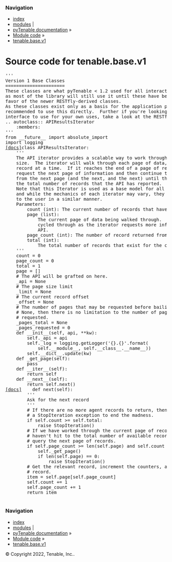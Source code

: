 <!DOCTYPE html>
<html lang="en">
  <head>
    <meta charset="utf-8" />
    <meta name="viewport" content="width=device-width, initial-scale=1.0" />
    <link rel="index" title="Index" href="../../../genindex.md" />
  </head><body>
    <div class="related" role="navigation" aria-label="related navigation">
      <h3>Navigation</h3>
      <ul>
        <li class="right" style="margin-right: 10px">
          <a href="../../../genindex.md" title="General Index"
             accesskey="I">index</a></li>
        <li class="right" >
          <a href="../../../py-modindex.md" title="Python Module Index"
             >modules</a> |</li>
        <li class="nav-item nav-item-0"><a href="../../../README.md">pyTenable  documentation</a> &#187;</li>
          <li class="nav-item nav-item-1"><a href="../../index.md" accesskey="U">Module code</a> &#187;</li>
        <li class="nav-item nav-item-this"><a href="">tenable.base.v1</a></li> 
      </ul>
    </div>  
    <div class="document">
      <div class="documentwrapper">
          <div class="body" role="main">
  <h1>Source code for tenable.base.v1</h1><div class="highlight"><pre>
<span></span><span class="sd">&#39;&#39;&#39;</span>
<span class="sd">Version 1 Base Classes</span>
<span class="sd">======================</span>
<span class="sd">These classes are what pyTenable &lt; 1.2 used for all interactions.  They are here</span>
<span class="sd">as most of the library will still use it until these have been phased out in</span>
<span class="sd">favor of the newer RESTfly-derived classes.</span>
<span class="sd">As these classes exist only as a basis for the application packages, it isn&#39;t</span>
<span class="sd">recommended to use this directly.  Further if you&#39;re looking for a generic API</span>
<span class="sd">interface to use for your own uses, take a look at the RESTfly library.</span>
<span class="sd">.. autoclass:: APIResultsIterator</span>
<span class="sd">    :members:</span>
<span class="sd">&#39;&#39;&#39;</span>
<span class="kn">from</span> <span class="nn">__future__</span> <span class="kn">import</span> <span class="n">absolute_import</span>
<span class="kn">import</span> <span class="nn">logging</span>
<div class="viewcode-block" id="APIResultsIterator"><a class="viewcode-back" href="../../../tenable.base.md#tenable.base.v1.APIResultsIterator">[docs]</a><span class="k">class</span> <span class="nc">APIResultsIterator</span><span class="p">:</span>
    <span class="sd">&#39;&#39;&#39;</span>
<span class="sd">    The API iterator provides a scalable way to work through result sets of any</span>
<span class="sd">    size.  The iterator will walk through each page of data, returning one</span>
<span class="sd">    record at a time.  If it reaches the end of a page of records, then it will</span>
<span class="sd">    request the next page of information and then continue to return records</span>
<span class="sd">    from the next page (and the next, and the next) until the counter reaches</span>
<span class="sd">    the total number of records that the API has reported.</span>
<span class="sd">    Note that this Iterator is used as a base model for all of the iterators,</span>
<span class="sd">    and while the mechanics of each iterator may vary, they should all behave</span>
<span class="sd">    to the user in a similar manner.</span>
<span class="sd">    Parameters:</span>
<span class="sd">        count (int): The current number of records that have been returned</span>
<span class="sd">        page (list):</span>
<span class="sd">            The current page of data being walked through.  pages will be</span>
<span class="sd">            cycled through as the iterator requests more information from the</span>
<span class="sd">            API.</span>
<span class="sd">        page_count (int): The number of record returned from the current page.</span>
<span class="sd">        total (int):</span>
<span class="sd">            The total number of records that exist for the current request.</span>
<span class="sd">    &#39;&#39;&#39;</span>
    <span class="n">count</span> <span class="o">=</span> <span class="mi">0</span>
    <span class="n">page_count</span> <span class="o">=</span> <span class="mi">0</span>
    <span class="n">total</span> <span class="o">=</span> <span class="mi">1</span>
    <span class="n">page</span> <span class="o">=</span> <span class="p">[]</span>
    <span class="c1"># The API will be grafted on here.</span>
    <span class="n">_api</span> <span class="o">=</span> <span class="kc">None</span>
    <span class="c1"># The page size limit</span>
    <span class="n">_limit</span> <span class="o">=</span> <span class="kc">None</span>
    <span class="c1"># The current record offset</span>
    <span class="n">_offset</span> <span class="o">=</span> <span class="kc">None</span>
    <span class="c1"># The number of pages that may be requested before bailing.  If set to</span>
    <span class="c1"># None, then there is no limitation to the number of pages that may be</span>
    <span class="c1"># requested.</span>
    <span class="n">_pages_total</span> <span class="o">=</span> <span class="kc">None</span>
    <span class="n">_pages_requested</span> <span class="o">=</span> <span class="mi">0</span>
    <span class="k">def</span> <span class="fm">__init__</span><span class="p">(</span><span class="bp">self</span><span class="p">,</span> <span class="n">api</span><span class="p">,</span> <span class="o">**</span><span class="n">kw</span><span class="p">):</span>
        <span class="bp">self</span><span class="o">.</span><span class="n">_api</span> <span class="o">=</span> <span class="n">api</span>
        <span class="bp">self</span><span class="o">.</span><span class="n">_log</span> <span class="o">=</span> <span class="n">logging</span><span class="o">.</span><span class="n">getLogger</span><span class="p">(</span><span class="s1">&#39;</span><span class="si">{}</span><span class="s1">.</span><span class="si">{}</span><span class="s1">&#39;</span><span class="o">.</span><span class="n">format</span><span class="p">(</span>
            <span class="bp">self</span><span class="o">.</span><span class="vm">__module__</span><span class="p">,</span> <span class="bp">self</span><span class="o">.</span><span class="vm">__class__</span><span class="o">.</span><span class="vm">__name__</span><span class="p">))</span>
        <span class="bp">self</span><span class="o">.</span><span class="vm">__dict__</span><span class="o">.</span><span class="n">update</span><span class="p">(</span><span class="n">kw</span><span class="p">)</span>
    <span class="k">def</span> <span class="nf">_get_page</span><span class="p">(</span><span class="bp">self</span><span class="p">):</span>
        <span class="k">pass</span>
    <span class="k">def</span> <span class="fm">__iter__</span><span class="p">(</span><span class="bp">self</span><span class="p">):</span>
        <span class="k">return</span> <span class="bp">self</span>
    <span class="k">def</span> <span class="fm">__next__</span><span class="p">(</span><span class="bp">self</span><span class="p">):</span>
        <span class="k">return</span> <span class="bp">self</span><span class="o">.</span><span class="n">next</span><span class="p">()</span>
<div class="viewcode-block" id="APIResultsIterator.next"><a class="viewcode-back" href="../../../tenable.base.md#tenable.base.v1.APIResultsIterator.next">[docs]</a>    <span class="k">def</span> <span class="nf">next</span><span class="p">(</span><span class="bp">self</span><span class="p">):</span>
        <span class="sd">&#39;&#39;&#39;</span>
<span class="sd">        Ask for the next record</span>
<span class="sd">        &#39;&#39;&#39;</span>
        <span class="c1"># If there are no more agent records to return, then we should raise</span>
        <span class="c1"># a StopIteration exception to end the madness.</span>
        <span class="k">if</span> <span class="bp">self</span><span class="o">.</span><span class="n">count</span> <span class="o">&gt;=</span> <span class="bp">self</span><span class="o">.</span><span class="n">total</span><span class="p">:</span>
            <span class="k">raise</span> <span class="ne">StopIteration</span><span class="p">()</span>
        <span class="c1"># If we have worked through the current page of records and we still</span>
        <span class="c1"># haven&#39;t hit to the total number of available records, then we should</span>
        <span class="c1"># query the next page of records.</span>
        <span class="k">if</span> <span class="bp">self</span><span class="o">.</span><span class="n">page_count</span> <span class="o">&gt;=</span> <span class="nb">len</span><span class="p">(</span><span class="bp">self</span><span class="o">.</span><span class="n">page</span><span class="p">)</span> <span class="ow">and</span> <span class="bp">self</span><span class="o">.</span><span class="n">count</span> <span class="o">&lt;=</span> <span class="bp">self</span><span class="o">.</span><span class="n">total</span><span class="p">:</span>
            <span class="bp">self</span><span class="o">.</span><span class="n">_get_page</span><span class="p">()</span>
            <span class="k">if</span> <span class="nb">len</span><span class="p">(</span><span class="bp">self</span><span class="o">.</span><span class="n">page</span><span class="p">)</span> <span class="o">==</span> <span class="mi">0</span><span class="p">:</span>
                <span class="k">raise</span> <span class="ne">StopIteration</span><span class="p">()</span>
        <span class="c1"># Get the relevant record, increment the counters, and return the</span>
        <span class="c1"># record.</span>
        <span class="n">item</span> <span class="o">=</span> <span class="bp">self</span><span class="o">.</span><span class="n">page</span><span class="p">[</span><span class="bp">self</span><span class="o">.</span><span class="n">page_count</span><span class="p">]</span>
        <span class="bp">self</span><span class="o">.</span><span class="n">count</span> <span class="o">+=</span> <span class="mi">1</span>
        <span class="bp">self</span><span class="o">.</span><span class="n">page_count</span> <span class="o">+=</span> <span class="mi">1</span>
        <span class="k">return</span> <span class="n">item</span></div></div>
</pre></div>
            <div class="clearer"></div>
          </div>
      </div>
      <div class="clearer"></div>
    </div>
    <div class="related" role="navigation" aria-label="related navigation">
      <h3>Navigation</h3>
      <ul>
        <li class="right" style="margin-right: 10px">
          <a href="../../../genindex.md" title="General Index"
             >index</a></li>
        <li class="right" >
          <a href="../../../py-modindex.md" title="Python Module Index"
             >modules</a> |</li>
        <li class="nav-item nav-item-0"><a href="../../../README.md">pyTenable  documentation</a> &#187;</li>
          <li class="nav-item nav-item-1"><a href="../../index.md" >Module code</a> &#187;</li>
        <li class="nav-item nav-item-this"><a href="">tenable.base.v1</a></li> 
      </ul>
    </div>
    <div class="footer" role="contentinfo">
        &#169; Copyright 2022, Tenable, Inc..
    </div>
  </body>
</html>